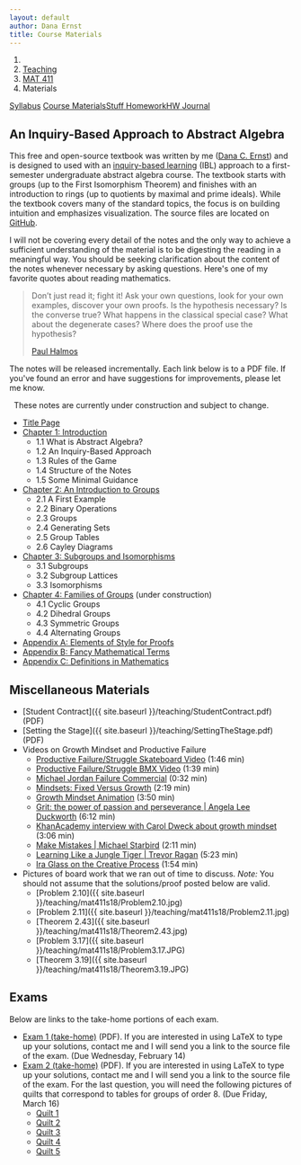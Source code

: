 ```yaml
---
layout: default
author: Dana Ernst
title: Course Materials
---
```


<ol class="breadcrumb">
  <li><a href="/"><i class="fa fa-home"></i></a></li>
  <li><a href="/teaching/">Teaching</a></li>
  <li><a href="/teaching/mat411s18">MAT 411</a></li>
  <li class="active">Materials</li>
</ol>

<div class="row">
<div class="col-xs-12">
<div class="btn-group btn-group-justified">
<a class="btn btn-default btn-success" href="{{site.baseurl}}/teaching/mat411s18/syllabus/">Syllabus</a>
<a class="btn btn-default btn-primary" href="{{site.baseurl}}/teaching/mat411s18/materials/">
<span class="hidden-xs">Course Materials</span><span class="visible-xs">Stuff</span>
</a>
<a class="btn btn-default btn-warning" href="{{site.baseurl}}/teaching/mat411s18/homework/">
<span class="hidden-xs">Homework</span><span class="visible-xs">HW</span>
</a>
<a class="btn btn-default btn-info" href="{{site.baseurl}}/teaching/mat411s18/journal/">Journal</a>
</div>
</div>
</div>

## An Inquiry-Based Approach to Abstract Algebra ##

This free and open-source textbook was written by me ([Dana C. Ernst](http://danaernst.com)) and is designed to used with an [inquiry-based learning](http://maamathedmatters.blogspot.com/2013/05/what-heck-is-ibl.html) (IBL) approach to a first-semester undergraduate abstract algebra course. The textbook starts with groups (up to the First Isomorphism Theorem) and finishes with an introduction to rings (up to quotients by maximal and prime ideals). While the textbook covers many of the standard topics, the focus is on building intuition and emphasizes visualization. The source files are located on [GitHub](https://github.com/dcernst/IBL-AbstractAlgebra).

I will not be covering every detail of the notes and the only way to achieve a sufficient understanding of the material is to be digesting the reading in a meaningful way.  You should be seeking clarification about the content of the notes whenever necessary by asking questions.  Here's one of my favorite quotes about reading mathematics.

<blockquote>
  <p>Don’t just read it; fight it! Ask your own questions, look for your own examples, discover your own proofs. Is the hypothesis necessary? Is the converse true? What happens in the classical special case? What about the degenerate cases? Where does the proof use the hypothesis?</p>
  <footer><a href="http://en.wikipedia.org/wiki/Paul_Halmos">Paul Halmos</a></footer>
</blockquote>

The notes will be released incrementally. Each link below is to a PDF file. If you've found an error and have suggestions for improvements, please let me know.

<div class="alert alert-info" role="alert" style="margin: 10px 0 10px 0">
<i class="fa fa-exclamation-triangle"></i>&nbsp; These notes are currently under construction and subject to change.
</div>

<!-- - [An Inquiry-Based Approach to Abstract Algebra]({{site.baseurl}}/teaching/mat411s18/IBL-AbstractAlgebra.pdf) (complete set of notes) -->

- [Title Page]({{site.baseurl}}/teaching/mat411s18/TitlePage.pdf)
- [Chapter 1: Introduction]({{site.baseurl}}/teaching/mat411s18/Introduction.pdf)
    - 1.1 What is Abstract Algebra?
    - 1.2 An Inquiry-Based Approach
    - 1.3 Rules of the Game
    - 1.4 Structure of the Notes
    - 1.5 Some Minimal Guidance
- [Chapter 2: An Introduction to Groups]({{site.baseurl}}/teaching/mat411s18/IntroGroups.pdf)
    - 2.1 A First Example
    - 2.2 Binary Operations
    - 2.3 Groups
    - 2.4 Generating Sets
    - 2.5 Group Tables
    - 2.6 Cayley Diagrams
- [Chapter 3: Subgroups and Isomorphisms]({{site.baseurl}}/teaching/mat411s18/SubgroupsIsomorphisms.pdf)
    - 3.1 Subgroups
    - 3.2 Subgroup Lattices
    - 3.3 Isomorphisms
- [Chapter 4: Families of Groups]({{site.baseurl}}/teaching/mat411s18/Families.pdf) (under construction)
    - 4.1 Cyclic Groups
    - 4.2 Dihedral Groups
    - 4.3 Symmetric Groups
    - 4.4 Alternating Groups
- [Appendix A: Elements of Style for Proofs]({{site.baseurl}}/teaching/mat411s18/ElementsOfStyle.pdf)
- [Appendix B: Fancy Mathematical Terms]({{site.baseurl}}/teaching/mat411s18/FancyMathematicalTerms.pdf)
- [Appendix C: Definitions in Mathematics]({{site.baseurl}}/teaching/mat411s18/Definitions.pdf)


<!--
- [Chapter 2: An Intuitive Approach to Groups]({{site.baseurl}}/teaching/mat411s18/IntuitiveGroups.pdf)
- [Chapter 3: Cayley Diagrams]({{site.baseurl}}/teaching/mat411s18/CayleyDiagrams.pdf)
- [Chapter 4: An Introduction to Subgroups and Isomorphisms]({{site.baseurl}}/teaching/mat411s18/IntroSubgroupsIsomorphisms.pdf)
    - 4.1 Subgroups
    - 4.2 Isomorphisms
- [Chapter 5: A Formal Approach to Groups]({{site.baseurl}}/teaching/mat411s18/FormalGroups.pdf)
    - 5.1 Binary Operations
    - 5.2 Groups
    - 5.3 Group Tables
    - 5.4 Revisiting Cayley Diagrams and Our Original Definition of a Group
    - 5.5 Revisiting Subgroups
    - 5.6 Revisiting Isomorphisms
- [Chapter 6: Families of Groups]({{site.baseurl}}/teaching/mat411s18/Families.pdf)
    - 6.1 Cyclic Groups
    - 6.2 Dihedral Groups
    - 6.3 Symmetric Groups
    - 6.4 Alternating Groups
- [Chapter 7: Cosets, Lagrange's Theorem, and Normal Subgroups]({{site.baseurl}}/teaching/mat411s18/CosetsLagrangeNormal.pdf)
    - 7.1 Cosets
    - 7.2 Lagrange's Theorem
    - 7.3 Normal Subgroups
- [Chapter 8: Products and Quotients of Groups]({{site.baseurl}}/teaching/mat411s18/ProductsQuotients.pdf)
    - 8.1 Products of Groups
    - 8.2 Quotients of Groups
- [Chapter 9: Homomorphisms and the Isomorphism Theorems]({{site.baseurl}}/teaching/mat411s18/Homomorphisms.pdf)
    - 9.1 Homomorphisms
    - 9.2 The Isomorphism Theorems
- [Chapter 10: An Introduction to Rings]({{site.baseurl}}/teaching/mat411s18/Rings.pdf)
    - 10.1 Definitions and Examples
    - 10.2 Ring Homomorphisms
    - 10.3 Ideals and Quotient Rings
    - 10.4 Maximal and Prime Ideals
- [Appendix A: Prerequisites]({{site.baseurl}}/teaching/mat411s18/Prerequisites.pdf)
    - A.1 Basic Set Theory
    - A.2 Relations
    - A.3 Partitions
    - A.4 Functions
    - A.5 Induction -->

## Miscellaneous Materials ##
- [Student Contract]({{ site.baseurl }}/teaching/StudentContract.pdf) (PDF)
- [Setting the Stage]({{ site.baseurl }}/teaching/SettingTheStage.pdf) (PDF)
- Videos on Growth Mindset and Productive Failure
    - [Productive Failure/Struggle Skateboard Video](https://www.youtube.com/watch?time_continue=98&v=1QSocgE3yFY) (1:46 min)
    - [Productive Failure/Struggle BMX Video](https://www.youtube.com/watch?v=9brnDOVJWnw) (1:39 min)
    - [Michael Jordan Failure Commercial](https://www.youtube.com/watch?v=JA7G7AV-LT8) (0:32 min)
    - [Mindsets: Fixed Versus Growth](https://www.youtube.com/watch?v=M1CHPnZfFmU) (2:19 min)
    - [Growth Mindset Animation](https://www.youtube.com/watch?v=-_oqghnxBmY) (3:50 min)
    - [Grit: the power of passion and perseverance &#124; Angela Lee Duckworth](https://www.youtube.com/watch?v=H14bBuluwB8) (6:12 min)
    - [KhanAcademy interview with Carol Dweck about growth mindset](https://www.youtube.com/watch?time_continue=1&v=wh0OS4MrN3E) (3:06 min)
    - [Make Mistakes &#124; Michael Starbird](https://www.youtube.com/watch?v=2yYQ-1X2ocU) (2:11 min)
    - [Learning Like a Jungle Tiger &#124; Trevor Ragan](https://www.youtube.com/watch?v=muoVtDjjonM&feature=youtu.be) (5:23 min)
    - [Ira Glass on the Creative Process](https://www.youtube.com/watch?v=PbC4gqZGPSY&feature=youtu.be) (1:54 min)
- Pictures of board work that we ran out of time to discuss. *Note:* You should not assume that the solutions/proof posted below are valid.
    - [Problem 2.10]({{ site.baseurl }}/teaching/mat411s18/Problem2.10.jpg)
    - [Problem 2.11]({{ site.baseurl }}/teaching/mat411s18/Problem2.11.jpg)
    - [Theorem 2.43]({{ site.baseurl }}/teaching/mat411s18/Theorem2.43.jpg)
    - [Problem 3.17]({{ site.baseurl }}/teaching/mat411s18/Problem3.17.JPG)
    - [Theorem 3.19]({{ site.baseurl }}/teaching/mat411s18/Theorem3.19.JPG)

<!--
    - [On being wrong &#124; Kathryn Schulz](https://www.youtube.com/watch?v=QleRgTBMX88) (17:51 min)
    - [The unexpected benefit of celebrating failure &#124; Astro Teller](https://www.youtube.com/watch?time_continue=1&v=2t13Rq4oc7A) -->

## Exams
Below are links to the take-home portions of each exam.

- [Exam 1 (take-home)]({{site.baseurl}}/teaching/mat411s18/411Exam1-Home.pdf) (PDF). If you are interested in using LaTeX to type up your solutions, contact me and I will send you a link to the source file of the exam. (Due Wednesday, February 14)
- [Exam 2 (take-home)]({{site.baseurl}}/teaching/mat411s18/411Exam2-Home.pdf) (PDF). If you are interested in using LaTeX to type up your solutions, contact me and I will send you a link to the source file of the exam. For the last question, you will need the following pictures of quilts that correspond to tables for groups of order 8. (Due Friday, March 16)
    - [Quilt 1]({{site.baseurl}}/teaching/mat411s16/Quilt1.JPG)
    - [Quilt 2]({{site.baseurl}}/teaching/mat411s16/Quilt2.JPG)
    - [Quilt 3]({{site.baseurl}}/teaching/mat411s16/Quilt3.JPG)
    - [Quilt 4]({{site.baseurl}}/teaching/mat411s16/Quilt4.JPG)
    - [Quilt 5]({{site.baseurl}}/teaching/mat411s16/Quilt5.JPG)

<!--
- [Exam 1 (take-home)]({{site.baseurl}}/teaching/mat411s18/411Exam1-Home.pdf) (PDF). If you are interested in using LaTeX to type up your solutions, contact me and I will send you a link to the source file of the exam. (Due Wednesday, October 4)
 - [Exam 2 (take-home)]({{site.baseurl}}/teaching/mat411s18/411Exam2-Home.pdf) (PDF). If you are interested in using LaTeX to type up your solutions, contact me and I will send you a link to the source file of the exam. (Due Friday, November 3)
 - [Exam 3 (take-home)]({{site.baseurl}}/teaching/mat411s18/411Exam3-Home.pdf) (PDF). If you are interested in using LaTeX to type up your solutions, contact me and I will send you a link to the source file of the exam. (Due Tuesday, December 5 by 8pm)
 - [Final Exam (take-home)]({{site.baseurl}}/teaching/mat411s18/411ExamFinal-Home.pdf) (PDF). If you are interested in using LaTeX to type up your solutions, contact me and I will send you a link to the source file of the exam. (Due by 5pm on Thursday, December 14)
-->
